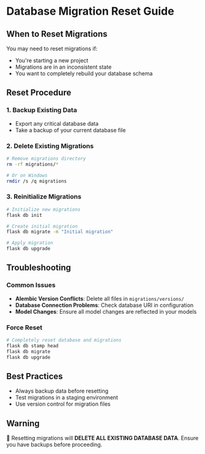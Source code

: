 # Database Migration Reset Guide

## When to Reset Migrations

You may need to reset migrations if:
- You're starting a new project
- Migrations are in an inconsistent state
- You want to completely rebuild your database schema

## Reset Procedure

### 1. Backup Existing Data
- Export any critical database data
- Take a backup of your current database file

### 2. Delete Existing Migrations
```bash
# Remove migrations directory
rm -rf migrations/*

# Or on Windows
rmdir /s /q migrations
```

### 3. Reinitialize Migrations
```bash
# Initialize new migrations
flask db init

# Create initial migration
flask db migrate -m "Initial migration"

# Apply migration
flask db upgrade
```

## Troubleshooting

### Common Issues
- **Alembic Version Conflicts**: Delete all files in `migrations/versions/`
- **Database Connection Problems**: Check database URI in configuration
- **Model Changes**: Ensure all model changes are reflected in your models

### Force Reset
```bash
# Completely reset database and migrations
flask db stamp head
flask db migrate
flask db upgrade
```

## Best Practices
- Always backup data before resetting
- Test migrations in a staging environment
- Use version control for migration files

## Warning
🚨 Resetting migrations will **DELETE ALL EXISTING DATABASE DATA**. 
Ensure you have backups before proceeding.
